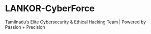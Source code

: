 # LANKOR-CyberForce
Tamilnadu’s Elite Cybersecurity &amp; Ethical Hacking Team | Powered by Passion + Precision
